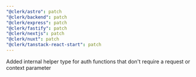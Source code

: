 ```yaml
---
"@clerk/astro": patch
"@clerk/backend": patch
"@clerk/express": patch
"@clerk/fastify": patch
"@clerk/nextjs": patch
"@clerk/nuxt": patch
"@clerk/tanstack-react-start": patch
---
```


Added internal helper type for auth functions that don't require a request or context parameter
